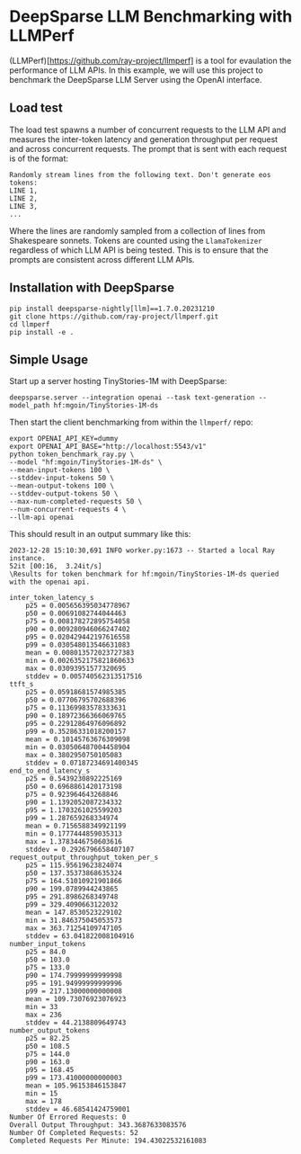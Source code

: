 # DeepSparse LLM Benchmarking with LLMPerf

(LLMPerf)[https://github.com/ray-project/llmperf] is a tool for evaulation the performance of LLM APIs. In this example, we will use this project to benchmark the DeepSparse LLM Server using the OpenAI interface.

## Load test

The load test spawns a number of concurrent requests to the LLM API and measures the inter-token latency and generation throughput per request and across concurrent requests. The prompt that is sent with each request is of the format:

```
Randomly stream lines from the following text. Don't generate eos tokens:
LINE 1,
LINE 2,
LINE 3,
...
```

Where the lines are randomly sampled from a collection of lines from Shakespeare sonnets. Tokens are counted using the `LlamaTokenizer` regardless of which LLM API is being tested. This is to ensure that the prompts are consistent across different LLM APIs.

## Installation with DeepSparse

```
pip install deepsparse-nightly[llm]==1.7.0.20231210
git clone https://github.com/ray-project/llmperf.git
cd llmperf
pip install -e .
```

## Simple Usage

Start up a server hosting TinyStories-1M with DeepSparse:
```
deepsparse.server --integration openai --task text-generation --model_path hf:mgoin/TinyStories-1M-ds
```

Then start the client benchmarking from within the `llmperf/` repo:
```
export OPENAI_API_KEY=dummy
export OPENAI_API_BASE="http://localhost:5543/v1"
python token_benchmark_ray.py \
--model "hf:mgoin/TinyStories-1M-ds" \
--mean-input-tokens 100 \
--stddev-input-tokens 50 \
--mean-output-tokens 100 \
--stddev-output-tokens 50 \
--max-num-completed-requests 50 \
--num-concurrent-requests 4 \
--llm-api openai
```

This should result in an output summary like this:

```
2023-12-28 15:10:30,691 INFO worker.py:1673 -- Started a local Ray instance.
52it [00:16,  3.24it/s]                                                                                                                                                         
\Results for token benchmark for hf:mgoin/TinyStories-1M-ds queried with the openai api.

inter_token_latency_s
    p25 = 0.005656395034778967
    p50 = 0.00691082744044463
    p75 = 0.008178272895754058
    p90 = 0.009280946066247402
    p95 = 0.020429442197616558
    p99 = 0.030548013546631083
    mean = 0.008013572023727383
    min = 0.0026352175821860633
    max = 0.03093951577320695
    stddev = 0.005740562313517516
ttft_s
    p25 = 0.05918681574985385
    p50 = 0.07706795702688396
    p75 = 0.11369983578333631
    p90 = 0.18972366366069765
    p95 = 0.22912864976096892
    p99 = 0.35286331018200157
    mean = 0.10145763676309098
    min = 0.030506487004458904
    max = 0.3802950750105083
    stddev = 0.07187234691400345
end_to_end_latency_s
    p25 = 0.5439230892225169
    p50 = 0.6968861420173198
    p75 = 0.923964643268846
    p90 = 1.1392052087234332
    p95 = 1.1703261025599203
    p99 = 1.287659268334974
    mean = 0.7156588349921199
    min = 0.1777444859035313
    max = 1.3783446750603616
    stddev = 0.2926796658407107
request_output_throughput_token_per_s
    p25 = 115.95619623824074
    p50 = 137.35373868635324
    p75 = 164.51010921901866
    p90 = 199.0789944243865
    p95 = 291.8986268349748
    p99 = 329.4090663122032
    mean = 147.8530523229102
    min = 31.846375045053573
    max = 363.71254109747105
    stddev = 63.041822008104916
number_input_tokens
    p25 = 84.0
    p50 = 103.0
    p75 = 133.0
    p90 = 174.79999999999998
    p95 = 191.94999999999996
    p99 = 217.13000000000008
    mean = 109.73076923076923
    min = 33
    max = 236
    stddev = 44.2138809649743
number_output_tokens
    p25 = 82.25
    p50 = 108.5
    p75 = 144.0
    p90 = 163.0
    p95 = 168.45
    p99 = 173.41000000000003
    mean = 105.96153846153847
    min = 15
    max = 178
    stddev = 46.68541424759001
Number Of Errored Requests: 0
Overall Output Throughput: 343.3687633083576
Number Of Completed Requests: 52
Completed Requests Per Minute: 194.43022532161083
```